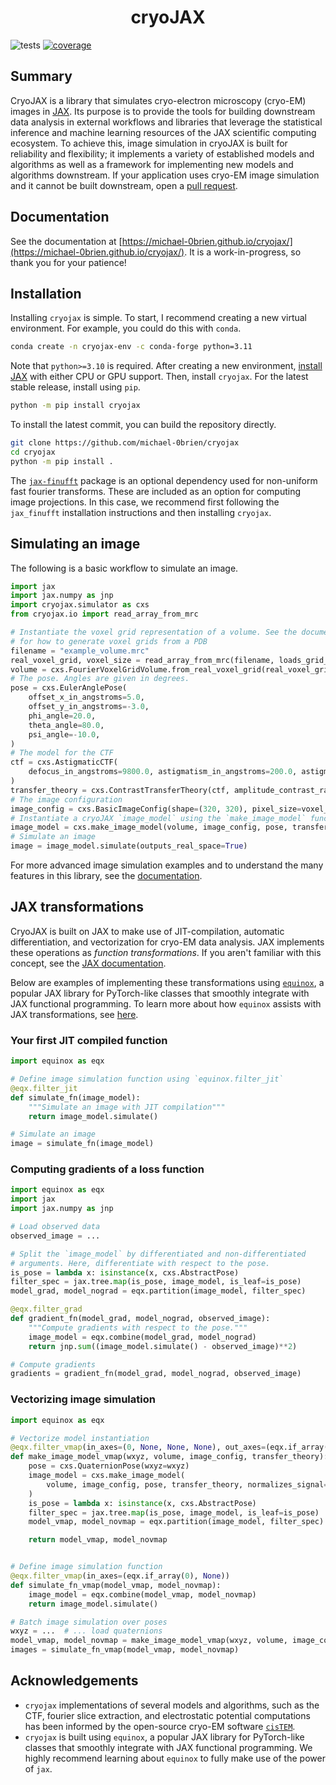 <h1 align='center'>cryoJAX</h1>

![tests](https://github.com/michael-0brien/cryojax/actions/workflows/testing.yml/badge.svg)
[![coverage](https://codecov.io/gh/michael-0brien/cryojax/branch/dev/graph/badge.svg)](https://codecov.io/gh/michael-0brien/cryojax)


## Summary

CryoJAX is a library that simulates cryo-electron microscopy (cryo-EM) images in [JAX](https://jax.readthedocs.io/en/latest/). Its purpose is to provide the tools for building downstream data analysis in external workflows and libraries that leverage the statistical inference and machine learning resources of the JAX scientific computing ecosystem. To achieve this, image simulation in cryoJAX is built for reliability and flexibility; it implements a variety of established models and algorithms as well as a framework for implementing new models and algorithms downstream. If your application uses cryo-EM image simulation and it cannot be built downstream, open a [pull request](https://github.com/michael-0brien/cryojax/pulls).

## Documentation

See the documentation at [https://michael-0brien.github.io/cryojax/](https://michael-0brien.github.io/cryojax/). It is a work-in-progress, so thank you for your patience!

## Installation

Installing `cryojax` is simple. To start, I recommend creating a new virtual environment. For example, you could do this with `conda`.

```bash
conda create -n cryojax-env -c conda-forge python=3.11
```

Note that `python>=3.10` is required. After creating a new environment, [install JAX](https://github.com/google/jax#installation) with either CPU or GPU support. Then, install `cryojax`. For the latest stable release, install using `pip`.

```bash
python -m pip install cryojax
```

To install the latest commit, you can build the repository directly.

```bash
git clone https://github.com/michael-0brien/cryojax
cd cryojax
python -m pip install .
```

The [`jax-finufft`](https://github.com/dfm/jax-finufft) package is an optional dependency used for non-uniform fast fourier transforms. These are included as an option for computing image projections. In this case, we recommend first following the `jax_finufft` installation instructions and then installing `cryojax`.

## Simulating an image

The following is a basic workflow to simulate an image.

```python
import jax
import jax.numpy as jnp
import cryojax.simulator as cxs
from cryojax.io import read_array_from_mrc

# Instantiate the voxel grid representation of a volume. See the documentation
# for how to generate voxel grids from a PDB
filename = "example_volume.mrc"
real_voxel_grid, voxel_size = read_array_from_mrc(filename, loads_grid_spacing=True)
volume = cxs.FourierVoxelGridVolume.from_real_voxel_grid(real_voxel_grid)
# The pose. Angles are given in degrees.
pose = cxs.EulerAnglePose(
    offset_x_in_angstroms=5.0,
    offset_y_in_angstroms=-3.0,
    phi_angle=20.0,
    theta_angle=80.0,
    psi_angle=-10.0,
)
# The model for the CTF
ctf = cxs.AstigmaticCTF(
    defocus_in_angstroms=9800.0, astigmatism_in_angstroms=200.0, astigmatism_angle=10.0
)
transfer_theory = cxs.ContrastTransferTheory(ctf, amplitude_contrast_ratio=0.1)
# The image configuration
image_config = cxs.BasicImageConfig(shape=(320, 320), pixel_size=voxel_size, voltage_in_kilovolts=300.0)
# Instantiate a cryoJAX `image_model` using the `make_image_model` function
image_model = cxs.make_image_model(volume, image_config, pose, transfer_theory)
# Simulate an image
image = image_model.simulate(outputs_real_space=True)
```

For more advanced image simulation examples and to understand the many features in this library, see the [documentation](https://michael-0brien.github.io/cryojax/).

## JAX transformations

CryoJAX is built on JAX to make use of JIT-compilation, automatic differentiation, and vectorization for cryo-EM data analysis. JAX implements these operations as *function transformations*. If you aren't familiar with this concept, see the [JAX documentation](https://docs.jax.dev/en/latest/key-concepts.html#transformations).

Below are examples of implementing these transformations using [`equinox`](https://docs.kidger.site/equinox/), a popular JAX library for PyTorch-like classes that smoothly integrate with JAX functional programming. To learn more about how `equinox` assists with JAX transformations, see [here](https://docs.kidger.site/equinox/all-of-equinox/#2-filtering).

### Your first JIT compiled function

```python
import equinox as eqx

# Define image simulation function using `equinox.filter_jit`
@eqx.filter_jit
def simulate_fn(image_model):
    """Simulate an image with JIT compilation"""
    return image_model.simulate()

# Simulate an image
image = simulate_fn(image_model)
```

### Computing gradients of a loss function

```python
import equinox as eqx
import jax
import jax.numpy as jnp

# Load observed data
observed_image = ...

# Split the `image_model` by differentiated and non-differentiated
# arguments. Here, differentiate with respect to the pose.
is_pose = lambda x: isinstance(x, cxs.AbstractPose)
filter_spec = jax.tree.map(is_pose, image_model, is_leaf=is_pose)
model_grad, model_nograd = eqx.partition(image_model, filter_spec)

@eqx.filter_grad
def gradient_fn(model_grad, model_nograd, observed_image):
    """Compute gradients with respect to the pose."""
    image_model = eqx.combine(model_grad, model_nograd)
    return jnp.sum((image_model.simulate() - observed_image)**2)

# Compute gradients
gradients = gradient_fn(model_grad, model_nograd, observed_image)
```

### Vectorizing image simulation

```python
import equinox as eqx

# Vectorize model instantiation
@eqx.filter_vmap(in_axes=(0, None, None, None), out_axes=(eqx.if_array(0), None))
def make_image_model_vmap(wxyz, volume, image_config, transfer_theory):
    pose = cxs.QuaternionPose(wxyz=wxyz)
    image_model = cxs.make_image_model(
        volume, image_config, pose, transfer_theory, normalizes_signal=True
    )
    is_pose = lambda x: isinstance(x, cxs.AbstractPose)
    filter_spec = jax.tree.map(is_pose, image_model, is_leaf=is_pose)
    model_vmap, model_novmap = eqx.partition(image_model, filter_spec)

    return model_vmap, model_novmap


# Define image simulation function
@eqx.filter_vmap(in_axes=(eqx.if_array(0), None))
def simulate_fn_vmap(model_vmap, model_novmap):
    image_model = eqx.combine(model_vmap, model_novmap)
    return image_model.simulate()

# Batch image simulation over poses
wxyz = ...  # ... load quaternions
model_vmap, model_novmap = make_image_model_vmap(wxyz, volume, image_config, transfer_theory)
images = simulate_fn_vmap(model_vmap, model_novmap)
```

## Acknowledgements

- `cryojax` implementations of several models and algorithms, such as the CTF, fourier slice extraction, and electrostatic potential computations has been informed by the open-source cryo-EM software [`cisTEM`](https://github.com/timothygrant80/cisTEM).
- `cryojax` is built using `equinox`, a popular JAX library for PyTorch-like classes that smoothly integrate with JAX functional programming. We highly recommend learning about `equinox` to fully make use of the power of `jax`.
